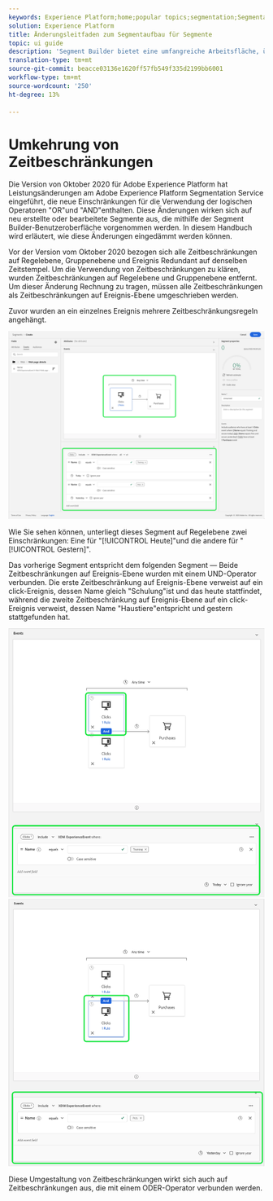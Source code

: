 ```yaml
---
keywords: Experience Platform;home;popular topics;segmentation;Segmentation;segment builder;Segment builder
solution: Experience Platform
title: Änderungsleitfaden zum Segmentaufbau für Segmente
topic: ui guide
description: 'Segment Builder bietet eine umfangreiche Arbeitsfläche, über die Sie mit Profildatenelementen interagieren können. Der Arbeitsbereich bietet intuitive Steuerelemente zum Erstellen und Bearbeiten von Regeln, z. B. Drag-and-Drop-Kacheln, die zur Darstellung von Dateneigenschaften dienen. '
translation-type: tm+mt
source-git-commit: beacce03136e1620ff57fb549f335d2199bb6001
workflow-type: tm+mt
source-wordcount: '250'
ht-degree: 13%

---
```



# Umkehrung von Zeitbeschränkungen

Die Version von Oktober 2020 für Adobe Experience Platform hat Leistungsänderungen am Adobe Experience Platform Segmentation Service eingeführt, die neue Einschränkungen für die Verwendung der logischen Operatoren &quot;OR&quot;und &quot;AND&quot;enthalten. Diese Änderungen wirken sich auf neu erstellte oder bearbeitete Segmente aus, die mithilfe der Segment Builder-Benutzeroberfläche vorgenommen werden. In diesem Handbuch wird erläutert, wie diese Änderungen eingedämmt werden können.

Vor der Version vom Oktober 2020 bezogen sich alle Zeitbeschränkungen auf Regelebene, Gruppenebene und Ereignis Redundant auf denselben Zeitstempel. Um die Verwendung von Zeitbeschränkungen zu klären, wurden Zeitbeschränkungen auf Regelebene und Gruppenebene entfernt. Um dieser Änderung Rechnung zu tragen, müssen alle Zeitbeschränkungen als Zeitbeschränkungen auf Ereignis-Ebene umgeschrieben werden.

Zuvor wurden an ein einzelnes Ereignis mehrere Zeitbeschränkungsregeln angehängt.

![](../images/ui/segment-refactoring/former-time-constraint.png)

Wie Sie sehen können, unterliegt dieses Segment auf Regelebene zwei Einschränkungen: Eine für &quot;[!UICONTROL Heute]&quot;und die andere für &quot;[!UICONTROL Gestern]&quot;.

Das vorherige Segment entspricht dem folgenden Segment — Beide Zeitbeschränkungen auf Ereignis-Ebene wurden mit einem UND-Operator verbunden. Die erste Zeitbeschränkung auf Ereignis-Ebene verweist auf ein click-Ereignis, dessen Name gleich &quot;Schulung&quot;ist und das heute stattfindet, während die zweite Zeitbeschränkung auf Ereignis-Ebene auf ein click-Ereignis verweist, dessen Name &quot;Haustiere&quot;entspricht und gestern stattgefunden hat.

![](../images/ui/segment-refactoring/time-constraint-1.png) ![](../images/ui/segment-refactoring/time-constraint-2.png)

Diese Umgestaltung von Zeitbeschränkungen wirkt sich auch auf Zeitbeschränkungen aus, die mit einem ODER-Operator verbunden werden.